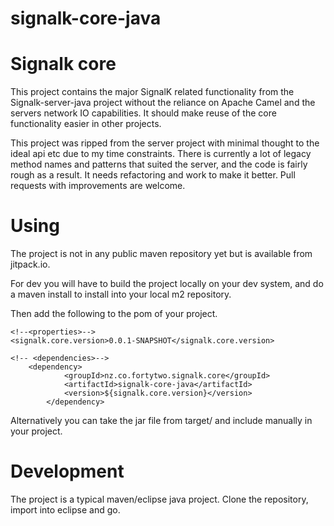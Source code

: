 # signalk-core-java
Signalk core
============

This project contains the  major SignalK related functionality from the Signalk-server-java project without the reliance on Apache Camel and the servers network IO capabilities. It should make reuse of the core functionality easier in other projects.

This project was ripped from the server project with minimal thought to the ideal api etc due to my time constraints. There is currently a lot of legacy method names and patterns that suited the server, and the code is fairly rough as a result. It needs refactoring and work to make it better. Pull requests with improvements are welcome.

Using
=====
The project is not in any public maven repository yet but is available from jitpack.io. 

For dev you will have to build the project locally on your dev system, and do a maven install to install into your local m2 repository. 

Then add the following to the pom of your project.
```
<!--<properties>-->
<signalk.core.version>0.0.1-SNAPSHOT</signalk.core.version>

<!-- <dependencies>-->
    <dependency>
			<groupId>nz.co.fortytwo.signalk.core</groupId>
			<artifactId>signalk-core-java</artifactId>
			<version>${signalk.core.version}</version>
		</dependency>

```
Alternatively you can take the jar file from target/ and include manually in your project.

Development
===========

The project is a typical maven/eclipse java project. Clone the repository, import into eclipse and go.


